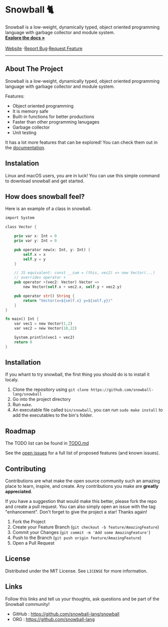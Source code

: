 
# Snowball 🐈 

<p>

  Snowball is a low-weight, dynamically typed, object oriented programming language with garbage collector and module system.
    <br />
    <a href=""><strong>Explore the docs »</strong></a>
    <br />
    <br />
    <a href="">Website</a> ·<a href="">Report Bug</a>·<a href="">Request Feature</a>
</p>

<hr>

## About The Project

Snowball is a low-weight, dynamically typed, object oriented programming language with garbage collector and module system.

Features:
* Object oriented programming
* It is memory safe
* Built-in functions for better productions
* Faster than other programming lanugages
* Garbage collector
* Unit testing

It has a lot more features that can be explored! You can check them out in the [documentation]().

## Instalation

Linux and macOS users, you are in luck! You can use this simple command to download snowball and get started.

## How does snowball feel?

Here is an example of a class in snowball.

```rs
import System

class Vector {

    priv var x: Int = 0
    priv var y: Int = 0

    pub operator new(x: Int, y: Int) {
        self.x = x
        self.y = y
    }

    // JS equivalent: const __sum = (this, vec2) => new Vector(...)
    // overrides operator +
    pub operator +(vec2: Vector) Vector =>
        new Vector(self.x + vec2.x, self.y + vec2.y)

    pub operator str() String {
        return "Vector(x=${self.x} y=${self.y})"
    }
}

fn main() Int {
    var vec1 = new Vector(1,2)
    var vec2 = new Vector(10,22)

    System.println(vec1 + vec2)
    return 0
}
```

## Installation

If you whant to try snowball, the first thing you should do is to install it localy.

1. Clone the repository using `git clone https://github.com/snowball-lang/snowball`
2. Go into the project directory
3. Run `make`.
4. An executable file called `bin/snowball`, you can run `sudo make install` to add the executables to the bin's folder.

## Roadmap

The TODO list can be found in [TODO.md](./TODO.md)

See the [open issues]() for a full list of proposed features (and known issues).

## Contributing

Contributions are what make the open source community such an amazing place to learn, inspire, and create. Any contributions you make are **greatly appreciated**.

If you have a suggestion that would make this better, please fork the repo and create a pull request. You can also simply open an issue with the tag "enhancement".
Don't forget to give the project a star! Thanks again!

1. Fork the Project
2. Create your Feature Branch (`git checkout -b feature/AmazingFeature`)
3. Commit your Changes (`git commit -m 'Add some AmazingFeature'`)
4. Push to the Branch (`git push origin feature/AmazingFeature`)
5. Open a Pull Request

## License

Distributed under the MIT License. See `LICENSE` for more information.

## Links

Follow this links and tell us your thoughts, ask questions and be part of the Snowball community!

* GitHub : https://github.com/snowball-lang/snowball
* ORG    : https://github.com/snowball-lang
